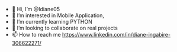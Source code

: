 - 👋 Hi, I’m @Idiane05
- 👀 I’m interested in Mobile Application, 
- 🌱 I’m currently learning PYTHON
- 💞️ I’m looking to collaborate on real projects
- 📫 How to reach me https://www.linkedin.com/in/diane-ingabire-306622271/


<!---
Idiane05/Idiane05 is a ✨ special ✨ repository because its `README.md` (this file) appears on your GitHub profile.
You can click the Preview link to take a look at your changes.
--->

